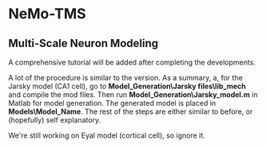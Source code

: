 # NeMo-TMS
## Multi-Scale Neuron Modeling
A comprehensive tutorial will be added after completing the developments.

A lot of the procedure is similar to the version. As a summary, a, for the Jarsky model (CA1 cell), go to **Model_Generation\Jarsky files\lib_mech** and compile the mod files. Then run **Model_Generation\Jarsky_model.m** in Matlab for model generation. 
The generated model is placed in **Models\Model_Name**. The rest of the steps are either similar to before, or (hopefully) self explanatory.

We're still working on Eyal model (cortical cell), so ignore it.
